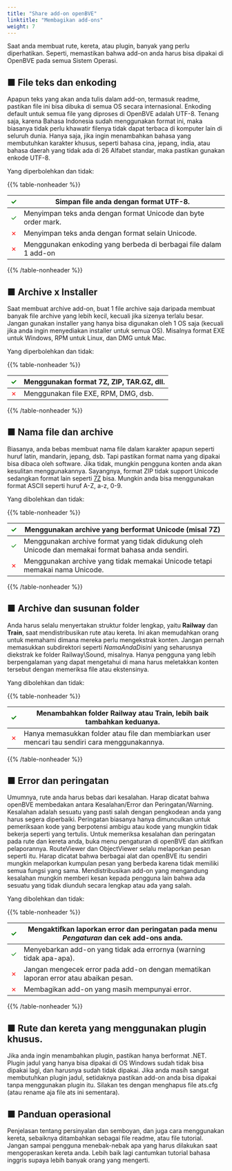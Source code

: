 ```yaml
---
title: "Share add-on openBVE"
linktitle: "Membagikan add-ons"
weight: 7
---
```


Saat anda membuat rute, kereta, atau plugin, banyak yang perlu diperhatikan. Seperti, memastikan bahwa add-on anda harus bisa dipakai di OpenBVE pada semua Sistem Operasi.

## ■ File teks dan enkoding

Apapun teks yang akan anda tulis dalam add-on, termasuk readme, pastikan file ini bisa dibuka di semua OS secara internasional. Enkoding default untuk semua file yang diproses di OpenBVE adalah UTF-8. Tenang saja, karena Bahasa Indonesia sudah menggunakan format ini, maka biasanya tidak perlu khawatir filenya tidak dapat terbaca di komputer lain di seluruh dunia. Hanya saja, jika ingin menambahkan bahasa yang membutuhkan karakter khusus, seperti bahasa cina, jepang, india, atau bahasa daerah yang tidak ada di 26 Alfabet standar, maka pastikan gunakan enkode UTF-8.

Yang diperbolehkan dan tidak:

{{% table-nonheader %}}

| <font color="Green">✓</font> | Simpan file anda dengan format UTF-8.                               |
| ---------------------------- | ------------------------------------------------------------ |
| <font color="Green">✓</font> | Menyimpan teks anda dengan format Unicode dan byte order mark. |
| <font color="Red">✗</font>   | Menyimpan teks anda dengan format selain Unicode.            |
| <font color="Red">✗</font>   | Menggunakan enkoding yang berbeda di berbagai file dalam 1 add-on   |

{{% /table-nonheader %}}

## ■ Archive x Installer

Saat membuat archive add-on,  buat 1 file archive saja daripada membuat banyak file archive yang lebih kecil, kecuali jika sizenya terlalu besar. Jangan gunakan installer yang hanya bisa digunakan oleh 1 OS saja (kecuali jika anda ingin menyediakan installer untuk semua OS). Misalnya format EXE untuk Windows, RPM untuk Linux, dan DMG untuk Mac.

Yang diperbolehkan dan tidak:

{{% table-nonheader %}}

| <font color="Green">✓</font> | Menggunakan format 7Z, ZIP, TAR.GZ, dll.         |
| ---------------------------- | ----------------------------------------------------------- |
| <font color="Red">✗</font>   | Menggunakan file EXE, RPM, DMG, dsb. |

{{% /table-nonheader %}}

## ■ Nama file dan archive

Biasanya, anda bebas membuat nama file dalam karakter apapun seperti huruf latin, mandarin, jepang, dsb. Tapi pastikan format nama yang dipakai bisa dibaca oleh software. Jika tidak, mungkin pengguna konten anda akan kesulitan menggunakannya. Sayangnya, format ZIP tidak support Unicode sedangkan format lain seperti [7Z](https://www.7-zip.org/) bisa. Mungkin anda bisa menggunakan format ASCII seperti huruf A-Z, a-z, 0-9.

Yang dibolehkan dan tidak:

{{% table-nonheader %}}

| <font color="Green">✓</font> | Menggunakan archive yang berformat Unicode (misal 7Z) |
| ---------------------------- | ------------------------------------------------------------ |
| <font color="Green">✓</font> | Menggunakan archive format yang tidak didukung oleh Unicode dan memakai format bahasa anda sendiri. |
| <font color="Red">✗</font>   | Menggunakan archive yang tidak memakai Unicode tetapi memakai nama Unicode. |

{{% /table-nonheader %}}

## ■ Archive dan susunan folder

Anda harus selalu menyertakan struktur folder lengkap, yaitu **Railway** dan **Train**, saat mendistribusikan rute atau kereta. Ini akan memudahkan orang untuk memahami dimana mereka perlu mengekstrak konten. Jangan pernah memasukkan subdirektori seperti *NamaAndaDisini* yang seharusnya diekstrak ke folder Railway\Sound, misalnya. Hanya pengguna yang lebih berpengalaman yang dapat mengetahui di mana harus meletakkan konten tersebut dengan memeriksa file atau ekstensinya.

Yang dibolehkan dan tidak:

{{% table-nonheader %}}

| <font color="Green">✓</font> | Menambahkan folder **Railway** atau **Train**, lebih baik tambahkan keduanya. |
| ---------------------------- | ------------------------------------------------------------ |
| <font color="Red">✗</font>   | Hanya memasukkan folder atau file dan membiarkan user mencari tau sendiri cara menggunakannya. |

{{% /table-nonheader %}}

## ■ Error dan peringatan

Umumnya, rute anda harus bebas dari kesalahan. Harap dicatat bahwa openBVE membedakan antara Kesalahan/Error dan Peringatan/Warning. Kesalahan adalah sesuatu yang pasti salah dengan pengkodean anda yang harus segera diperbaiki. Peringatan biasanya hanya dimunculkan untuk pemeriksaan kode yang berpotensi ambigu atau kode yang mungkin tidak bekerja seperti yang tertulis. Untuk memeriksa kesalahan dan peringatan pada rute dan kereta anda, buka menu pengaturan di openBVE dan aktifkan pelaporannya. RouteViewer dan ObjectViewer selalu melaporkan pesan seperti itu. Harap dicatat bahwa berbagai alat dan openBVE itu sendiri mungkin melaporkan kumpulan pesan yang berbeda karena tidak memiliki semua fungsi yang sama. Mendistribusikan add-on yang mengandung kesalahan mungkin memberi kesan kepada pengguna lain bahwa ada sesuatu yang tidak diunduh secara lengkap atau ada yang salah.

Yang dibolehkan dan tidak:

{{% table-nonheader %}}

| <font color="Green">✓</font> | Mengaktifkan laporkan error dan peringatan pada menu *Pengaturan* dan cek add-ons anda. |
| ---------------------------- | ------------------------------------------------------------ |
| <font color="Green">✓</font> | Menyebarkan add-on yang tidak ada errornya (warning tidak apa-apa). |
| <font color="Red">✗</font>   | Jangan mengecek error pada add-on dengan mematikan laporan error atau abaikan pesan. |
| <font color="Red">✗</font>   | Membagikan add-on yang masih mempunyai error.                   |

{{% /table-nonheader %}}

## ■ Rute dan kereta yang menggunakan plugin khusus.

Jika anda ingin menambahkan plugin, pastikan hanya berformat .NET. Plugin jadul yang hanya bisa dipakai di OS Windows sudah tidak bisa dipakai lagi, dan harusnya sudah tidak dipakai. Jika anda masih sangat membutuhkan plugin jadul, setidaknya pastikan add-on anda bisa dipakai tanpa menggunakan plugin itu. Silakan tes dengan menghapus file ats.cfg (atau rename aja file ats ini sementara).

## ■ Panduan operasional

Penjelasan tentang persinyalan dan semboyan, dan juga cara menggunakan kereta, sebaiknya ditambahkan sebagai file readme, atau file tutorial. Jangan sampai pengguna menebak-nebak apa yang harus dilakukan saat mengoperaskan kereta anda. Lebih baik lagi cantumkan tutorial bahasa inggris supaya lebih banyak orang yang mengerti.
